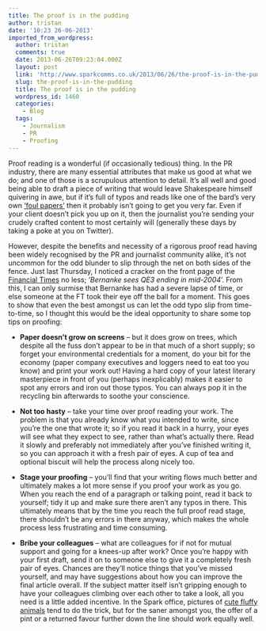 ```yaml
---
title: The proof is in the pudding
author: tristan
date: '10:23 26-06-2013'
imported_from_wordpress:
  author: tristan
  comments: true
  date: 2013-06-26T09:23:04.000Z
  layout: post
  link: 'http://www.sparkcomms.co.uk/2013/06/26/the-proof-is-in-the-pudding/'
  slug: the-proof-is-in-the-pudding
  title: The proof is in the pudding
  wordpress_id: 1460
  categories:
    - Blog
  tags:
    - Journalism
    - PR
    - Proofing
---
```


Proof reading is a wonderful (if occasionally tedious) thing. In the PR industry, there are many essential attributes that make us good at what we do; and one of those is a scrupulous attention to detail. It’s all well and good being able to draft a piece of writing that would leave Shakespeare himself quivering in awe, but if it’s full of typos and reads like one of the bard’s very own [‘foul papers’](http://en.wikipedia.org/wiki/Foul_papers) then it probably isn’t going to get you very far. Even if your client doesn’t pick you up on it, then the journalist you’re sending your crudely crafted content to most certainly will (generally these days by taking a poke at you on Twitter).

However, despite the benefits and necessity of a rigorous proof read having been widely recognised by the PR and journalist community alike, it’s not uncommon for the odd blunder to slip through the net on both sides of the fence. Just last Thursday, I noticed a cracker on the front page of the [Financial Times](http://www.ft.com/home/uk) no less; ‘_Bernanke sees QE3 ending in mid-2004_’. From this, I can only surmise that Bernanke has had a severe lapse of time, or else someone at the FT took their eye off the ball for a moment. This goes to show that even the best amongst us can let the odd typo slip from time-to-time, so I thought this would be the ideal opportunity to share some top tips on proofing:



	
  * **Paper doesn’t grow on screens** – but it does grow on trees, which despite all the fuss don’t appear to be in that much of a short supply; so forget your environmental credentials for a moment, do your bit for the economy (paper company executives and loggers need to eat too you know) and print your work out! Having a hard copy of your latest literary masterpiece in front of you (perhaps inexplicably) makes it easier to spot any errors and iron out those typos. You can always pop it in the recycling bin afterwards to soothe your conscience.

	
  * **Not too hasty** – take your time over proof reading your work. The problem is that you already know what you intended to write, since you’re the one that wrote it; so if you read it back in a hurry, your eyes will see what they expect to see, rather than what’s actually there. Read it slowly and preferably not immediately after you’ve finished writing it, so you can approach it with a fresh pair of eyes. A cup of tea and optional biscuit will help the process along nicely too.

	
  * **Stage your proofing** – you’ll find that your writing flows much better and ultimately makes a lot more sense if you proof your work as you go. When you reach the end of a paragraph or talking point, read it back to yourself; tidy it up and make sure there aren’t any typos in there. This ultimately means that by the time you reach the full proof read stage, there shouldn’t be any errors in there anyway, which makes the whole process less frustrating and time consuming.

	
  * **Bribe your colleagues** – what are colleagues for if not for mutual support and going for a knees-up after work? Once you’re happy with your first draft, send it on to someone else to give it a completely fresh pair of eyes. Chances are they’ll notice things that you’ve missed yourself, and may have suggestions about how you can improve the final article overall. If the subject matter itself isn’t gripping enough to have your colleagues climbing over each other to take a look, all you need is a little added incentive. In the Spark office, pictures of [cute fluffy animals](http://a-z-animals.com/animals/pictures/P/) tend to do the trick, but for the saner amongst you, the offer of a pint or a returned favour further down the line should work equally well.


